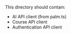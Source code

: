This directory should contain:

- AI API client (from palm.ts)
- Course API client
- Authentication API client